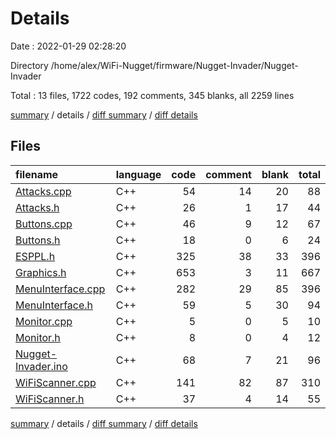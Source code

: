 # Details

Date : 2022-01-29 02:28:20

Directory /home/alex/WiFi-Nugget/firmware/Nugget-Invader/Nugget-Invader

Total : 13 files,  1722 codes, 192 comments, 345 blanks, all 2259 lines

[summary](results.md) / details / [diff summary](diff.md) / [diff details](diff-details.md)

## Files
| filename | language | code | comment | blank | total |
| :--- | :--- | ---: | ---: | ---: | ---: |
| [Attacks.cpp](/Attacks.cpp) | C++ | 54 | 14 | 20 | 88 |
| [Attacks.h](/Attacks.h) | C++ | 26 | 1 | 17 | 44 |
| [Buttons.cpp](/Buttons.cpp) | C++ | 46 | 9 | 12 | 67 |
| [Buttons.h](/Buttons.h) | C++ | 18 | 0 | 6 | 24 |
| [ESPPL.h](/ESPPL.h) | C++ | 325 | 38 | 33 | 396 |
| [Graphics.h](/Graphics.h) | C++ | 653 | 3 | 11 | 667 |
| [MenuInterface.cpp](/MenuInterface.cpp) | C++ | 282 | 29 | 85 | 396 |
| [MenuInterface.h](/MenuInterface.h) | C++ | 59 | 5 | 30 | 94 |
| [Monitor.cpp](/Monitor.cpp) | C++ | 5 | 0 | 5 | 10 |
| [Monitor.h](/Monitor.h) | C++ | 8 | 0 | 4 | 12 |
| [Nugget-Invader.ino](/Nugget-Invader.ino) | C++ | 68 | 7 | 21 | 96 |
| [WiFiScanner.cpp](/WiFiScanner.cpp) | C++ | 141 | 82 | 87 | 310 |
| [WiFiScanner.h](/WiFiScanner.h) | C++ | 37 | 4 | 14 | 55 |

[summary](results.md) / details / [diff summary](diff.md) / [diff details](diff-details.md)